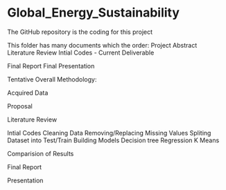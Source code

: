 # Global_Energy_Sustainability
The GitHub repository is the coding for this project 

This folder has many documents which the order:
Project Abstract 
Literature Review 
Intial Codes - Current Deliverable

Final Report 
Final Presentation


Tentative Overall Methodology:

Acquired Data

Proposal 
	
Literature Review
		
Intial Codes
	Cleaning Data
        Removing/Replacing Missing Values 
        Spliting Dataset into Test/Train
       Building Models
        Decision tree
        Regression 
        K Means 
				
Comparision of Results 
            
Final Report 
              
Presentation 
